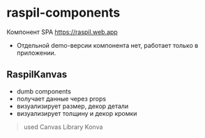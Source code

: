 # raspil-components

Компонент SPA https://raspil.web.app

* Отдельной demo-версии компонента нет, работает только в приложении.


## RaspilKanvas

- dumb components
- получает данные через props
- визуализирует размер, декор детали
- визуализирует толщину и декор кромки

> used Canvas Library Konva
